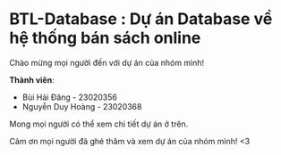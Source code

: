 # BTL-Database : Dự án Database về hệ thống bán sách online

Chào mừng mọi người đến với dự án của nhóm mình!

**Thành viên**:
- Bùi Hải Đăng - 23020356  
- Nguyễn Duy Hoàng - 23020368  

Mong mọi người có thể xem chi tiết dự án ở trên.

Cảm ơn mọi người đã ghé thăm và xem dự án của nhóm mình! <3
